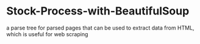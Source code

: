 # Stock-Process-with-BeautifulSoup
a parse tree for parsed pages that can be used to extract data from HTML, which is useful for web scraping
